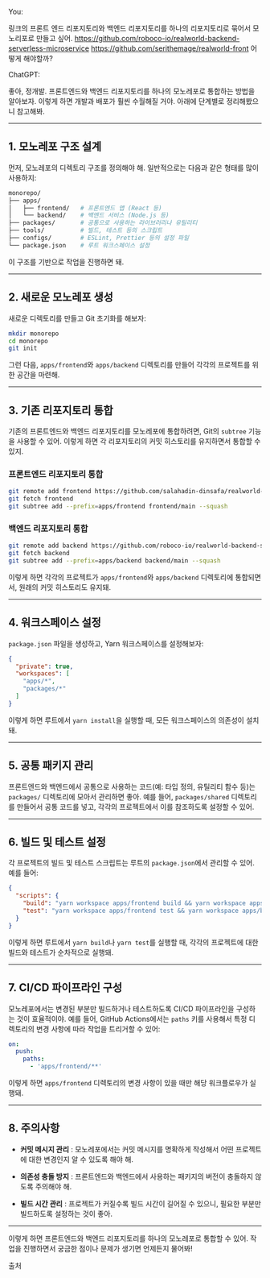 
You: 

링크의 프론트 엔드 리포지토리와 백엔드 리포지토리를 하나의 리포지토리로 묶어서 모노리포로 만들고 싶어.
https://github.com/roboco-io/realworld-backend-serverless-microservice
https://github.com/serithemage/realworld-front
어떻게 해야할까?

ChatGPT: 

좋아, 정개발. 프론트엔드와 백엔드 리포지토리를 하나의 모노레포로 통합하는 방법을 알아보자. 이렇게 하면 개발과 배포가 훨씬 수월해질 거야. 아래에 단계별로 정리해봤으니 참고해봐.



---



## 1. 모노레포 구조 설계 


먼저, 모노레포의 디렉토리 구조를 정의해야 해. 일반적으로는 다음과 같은 형태를 많이 사용하지:



```bash
monorepo/
├── apps/
│   ├── frontend/   # 프론트엔드 앱 (React 등)
│   └── backend/    # 백엔드 서비스 (Node.js 등)
├── packages/       # 공통으로 사용하는 라이브러리나 유틸리티
├── tools/          # 빌드, 테스트 등의 스크립트
├── configs/        # ESLint, Prettier 등의 설정 파일
└── package.json    # 루트 워크스페이스 설정
```


이 구조를 기반으로 작업을 진행하면 돼.



---



## 2. 새로운 모노레포 생성 


새로운 디렉토리를 만들고 Git 초기화를 해보자:



```bash
mkdir monorepo
cd monorepo
git init
```

그런 다음, `apps/frontend`와 `apps/backend` 디렉토리를 만들어 각각의 프로젝트를 위한 공간을 마련해.


---



## 3. 기존 리포지토리 통합 

기존의 프론트엔드와 백엔드 리포지토리를 모노레포에 통합하려면, Git의 `subtree` 기능을 사용할 수 있어. 이렇게 하면 각 리포지토리의 커밋 히스토리를 유지하면서 통합할 수 있지.

### 프론트엔드 리포지토리 통합 



```bash
git remote add frontend https://github.com/salahadin-dinsafa/realworld-fron.git
git fetch frontend
git subtree add --prefix=apps/frontend frontend/main --squash
```


### 백엔드 리포지토리 통합 



```bash
git remote add backend https://github.com/roboco-io/realworld-backend-serverless-microservice.git
git fetch backend
git subtree add --prefix=apps/backend backend/main --squash
```

이렇게 하면 각각의 프로젝트가 `apps/frontend`와 `apps/backend` 디렉토리에 통합되면서, 원래의 커밋 히스토리도 유지돼.


---



## 4. 워크스페이스 설정 

`package.json` 파일을 생성하고, Yarn 워크스페이스를 설정해보자:


```json
{
  "private": true,
  "workspaces": [
    "apps/*",
    "packages/*"
  ]
}
```

이렇게 하면 루트에서 `yarn install`을 실행할 때, 모든 워크스페이스의 의존성이 설치돼.


---



## 5. 공통 패키지 관리 

프론트엔드와 백엔드에서 공통으로 사용하는 코드(예: 타입 정의, 유틸리티 함수 등)는 `packages/` 디렉토리에 모아서 관리하면 좋아. 예를 들어, `packages/shared` 디렉토리를 만들어서 공통 코드를 넣고, 각각의 프로젝트에서 이를 참조하도록 설정할 수 있어.


---



## 6. 빌드 및 테스트 설정 

각 프로젝트의 빌드 및 테스트 스크립트는 루트의 `package.json`에서 관리할 수 있어. 예를 들어:


```json
{
  "scripts": {
    "build": "yarn workspace apps/frontend build && yarn workspace apps/backend build",
    "test": "yarn workspace apps/frontend test && yarn workspace apps/backend test"
  }
}
```

이렇게 하면 루트에서 `yarn build`나 `yarn test`를 실행할 때, 각각의 프로젝트에 대한 빌드와 테스트가 순차적으로 실행돼.


---



## 7. CI/CD 파이프라인 구성 

모노레포에서는 변경된 부분만 빌드하거나 테스트하도록 CI/CD 파이프라인을 구성하는 것이 효율적이야. 예를 들어, GitHub Actions에서는 `paths` 키를 사용해서 특정 디렉토리의 변경 사항에 따라 작업을 트리거할 수 있어:


```yaml
on:
  push:
    paths:
      - 'apps/frontend/**'
```

이렇게 하면 `apps/frontend` 디렉토리의 변경 사항이 있을 때만 해당 워크플로우가 실행돼.


---



## 8. 주의사항 

 
- **커밋 메시지 관리** : 모노레포에서는 커밋 메시지를 명확하게 작성해서 어떤 프로젝트에 대한 변경인지 알 수 있도록 해야 해.
 
- **의존성 충돌 방지** : 프론트엔드와 백엔드에서 사용하는 패키지의 버전이 충돌하지 않도록 주의해야 해.
 
- **빌드 시간 관리** : 프로젝트가 커질수록 빌드 시간이 길어질 수 있으니, 필요한 부분만 빌드하도록 설정하는 것이 좋아.



---



이렇게 하면 프론트엔드와 백엔드 리포지토리를 하나의 모노레포로 통합할 수 있어. 작업을 진행하면서 궁금한 점이나 문제가 생기면 언제든지 물어봐!


출처
